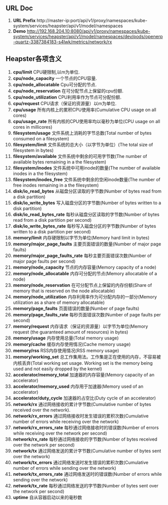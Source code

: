 ## URL Doc
1. **URL Prefix** http://master-ip:port/api/v1/proxy/namespaces/kube-system/services/heapster/api/v1/model/namespaces
2. **Demo** http://192.168.204.10:8080/api/v1/proxy/namespaces/kube-system/services/heapster/api/v1/model/namespaces/dev/pods/openerp-quartz-3387384183-s4lwk/metrics/network/rx

## Heapster各项含义
01. **cpu/limit**	CPU硬限制,以m为单位.
02. **cpu/node_capacity**	一个节点的CPU容量.
03. **cpu/node_allocatable**	Cpu可分配的节点.
04. **cpu/node_reservation**	在可分配节点上保留的cpu份额.
05. **cpu/node_utilization**	CPU利用率作为节点可分配份额.
06. **cpu/request**	CPU请求（保证的资源量）以m为单位.
07. **cpu/usage**	所有内核上的累积CPU使用率(Cumulative CPU usage on all cores)
08. **cpu/usage_rate**	所有内核的CPU使用率均以毫秒为单位(CPU usage on all cores in millicores)
09. **filesystem/usage**	文件系统上消耗的字节总数(Total number of bytes consumed on a filesystem)
10. **filesystem/limit**	文件系统的总大小（以字节为单位）(The total size of filesystem in bytes)
11. **filesystem/available**	文件系统中剩余的可用字节数(The number of available bytes remaining in a the filesystem)
12. **filesystem/inodes**	文件系统中可用inode的数量(The number of available inodes in a the filesystem)
13. **filesystem/inodes_free**	文件系统中剩余的空闲inode数量(The number of free inodes remaining in a the filesystem)
14. **disk/io_read_bytes**	从磁盘分区读取的字节数(Number of bytes read from a disk partition)
15. **disk/io_write_bytes**	写入磁盘分区的字节数(Number of bytes written to a disk partition)
16. **disk/io_read_bytes_rate**	每秒从磁盘分区读取的字节数(Number of bytes read from a disk partition per second)
17. **disk/io_write_bytes_rate**	每秒写入磁盘分区的字节数(Number of bytes written to a disk partition per second)
18. **memory/limit**	内存硬限制以字节为单位(Memory hard limit in bytes)
19. **memory/major_page_faults**	主要页面错误的数量(Number of major page faults)
20. **memory/major_page_faults_rate**	每秒主要页面错误次数(Number of major page faults per second)
21. **memory/node_capacity**	节点的内存容量(Memory capacity of a node)
22. **memory/node_allocatable**	内存可分配的节点(Memory allocatable of a node)
23. **memory/node_reservation**	在可分配节点上保留的内存份额(Share of memory that is reserved on the node allocatable)
24. **memory/node_utilization**	内存利用率作为可分配内存的一部分(Memory utilization as a share of memory allocatable)
25. **memory/page_faults**	页面错误的数量(Number of page faults)
26. **memory/page_faults_rate**	每秒页面错误次数(Number of page faults per second)
27. **memory/request**	内存请求（保证的资源量）以字节为单位(Memory request (the guaranteed amount of resources) in bytes)
28. **memory/usage**	内存使用总量(Total memory usage)
29. **memory/cache**	缓存内存使用情况(Cache memory usage)
30. **memory/rss**	RSS内存使用情况(RSS memory usage)
31. **memory/working_set**	总工作集用法。工作集是正在使用的内存，不容易被内核丢弃(Total working set usage. Working set is the memory being used and not easily dropped by the kernel)
32. **accelerator/memory_total**	加速器的内存容量(Memory capacity of an accelerator)
33. **accelerator/memory_used**	内存用于加速器(Memory used of an accelerator)
34. **accelerator/duty_cycle**	加速器的占空比(Duty cycle of an accelerator)
35. **network/rx**	通过网络接收的累计字节数(Cumulative number of bytes received over the network).
36. **network/rx_errors**	通过网络接收时发生错误的累积次数(Cumulative number of errors while receiving over the network)
37. **network/rx_errors_rate**	每秒通过网络接收时的错误数(Number of errors while receiving over the network per second)
38. **network/rx_rate**	每秒通过网络接收的字节数(Number of bytes received over the network per second)
39. **network/tx**	通过网络发送的累计字节数(Cumulative number of bytes sent over the network)
40. **network/tx_errors**	通过网络发送时发生错误的累积次数(Cumulative number of errors while sending over the network)
41. **network/tx_errors_rate**	通过网络发送时的错误数(Number of errors while sending over the network)
42. **network/tx_rate**	每秒通过网络发送的字节数(Number of bytes sent over the network per second)
43. **uptime** 自从容器启动以来的毫秒数
